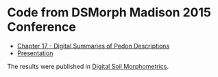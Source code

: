 # Code from DSMorph Madison 2015 Conference

- [Chapter 17 - Digital Summaries of Pedon Descriptions](https://smroecker.github.io/dsmorph-madison-2015/chapter.html)
- [Presentation](https://smroecker.github.io/dsmorph-madison-2015/presentation.html)

The results were published in [Digital Soil Morphometrics](https://www.springer.com/us/book/9783319282947).
